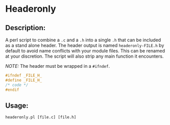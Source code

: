 # Headeronly

## Description:
A perl script to combine a `.c` and a `.h` into a single `.h`
that can be included as a stand alone header.
The header output is named `headeronly-FILE.h` by default to 
avoid name conflicts with your module files. This can be renamed
at your discretion. The script will also strip any main function it encounters.

*NOTE:* The header must be wrapped in a `#ifndef`.
```c
#ifndef _FILE_H_
#define _FILE_H_
/* code */
#endif
```

## Usage:
```
headeronly.pl [file.c] [file.h]
```
